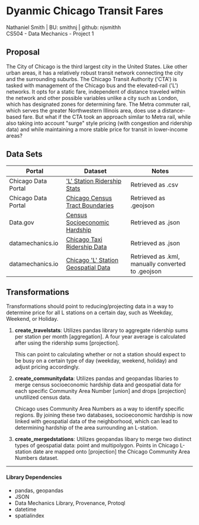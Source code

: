 
# Dyanmic Chicago Transit Fares
Nathaniel Smith | BU: smithnj | github: njsmithh </br>
CS504 - Data Mechanics - Project 1

## Proposal
The City of Chicago is the third largest city in the United States. Like other urban areas, it has a relatively robust transit network connecting the city and the surrounding suburbs. The Chicago Transit Authority ('CTA') is tasked with management of the Chicago bus and the elevated-rail ('L') networks. It opts for a static fare, independent of distance traveled within the network and other possible variables unlike a city such as London, which has designated zones for determining fare. The Metra commuter rail, which serves the greater Northwestern Illinois area, does use a distance-based fare. But what if the CTA took an approach similar to Metra rail, while also taking into account "surge" style pricing (with congestion and ridership data) and while maintaining a more stable price for transit in lower-income areas?

## Data Sets
| Portal              | Dataset                                                                                                                                    | Notes                                             |
|---------------------|--------------------------------------------------------------------------------------------------------------------------------------------|---------------------------------------------------|
| Chicago Data Portal | ['L' Station Ridership Stats](https://data.cityofchicago.org/Transportation/CTA-Ridership-L-Station-Entries-Monthly-Day-Type-A/t2rn-p8d7)  | Retrieved as .csv                                 |
| Chicago Data Portal | [Chicago Census Tract Boundaries](https://data.cityofchicago.org/Facilities-Geographic-Boundaries/Boundaries-Census-Tracts-2010/5jrd-6zik) | Retrieved as .geojson                             |
| Data.gov            | [Census Socioeconomic Hardship](https://catalog.data.gov/dataset/census-data-selected-socioeconomic-indicators-in-chicago-2008-2012-36e55) | Retrieved as .json                                |
| datamechanics.io    | [Chicago Taxi Ridership Data](https://google.com/)                                                                                         | Retrieved as .json                                |
| datamechanics.io    | [Chicago 'L' Station Geospatial Data](https://google.com/)                                                                                 | Retrieved as .kml, manually converted to .geojson |
## Transformations
Transformations should point to reducing/projecting data in a way to determine price for all L stations on a certain day, such as Weekday, Weekend, or Holiday.
1. **create_travelstats**: Utilizes pandas library to aggregate ridership sums per station per month [aggregation]. A four year average is calculated after using the ridership sums [projection].

    This can point to calculating whether or not a station should expect to be busy on a certain type of day (weekday, weekend, holiday) and adjust pricing accordingly.
2. **create_communitydata**: Utilizes pandas and geopandas libaries to merge census socioeconomic hardship data and geospatial data for each specific Community Area Number [union] and drops [projection] unutilized census data.

    Chicago uses Community Area Numbers as a way to identify specific regions. By joining these two databases, socioeconomic hardship is now linked with geospatial data of the neighborhood, which can lead to determining hardship of the area surrounding an L-station.
    
3. **create_mergedstations**: Utilizes geopandas libary to merge two distinct types of geospatial data: point and multipolygon. Points in Chicago L-station date are mapped onto [projection] the Chicago Community Area Numbers dataset.

---
#### Library Dependencies
* pandas, geopandas
* JSON
* Data Mechanics Library, Provenance, Protoql
* datetime
* spatialindex
